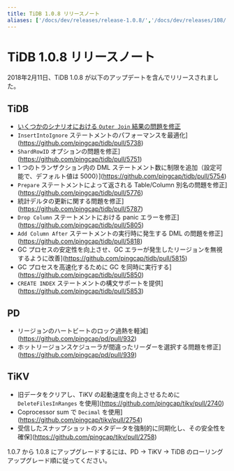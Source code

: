 ```yaml
---
title: TiDB 1.0.8 リリースノート
aliases: ['/docs/dev/releases/release-1.0.8/','/docs/dev/releases/108/']
---
```


# TiDB 1.0.8 リリースノート

2018年2月11日、TiDB 1.0.8 が以下のアップデートを含んでリリースされました。

## TiDB

- [いくつかのシナリオにおける `Outer Join` 結果の問題を修正](https://github.com/pingcap/tidb/pull/5712)
- `InsertIntoIgnore` ステートメントのパフォーマンスを最適化](https://github.com/pingcap/tidb/pull/5738)
- `ShardRowID` オプションの問題を修正](https://github.com/pingcap/tidb/pull/5751)
- 1 つのトランザクション内の DML ステートメント数に制限を追加（設定可能で、デフォルト値は 5000）](https://github.com/pingcap/tidb/pull/5754)
- `Prepare` ステートメントによって返される Table/Column 別名の問題を修正](https://github.com/pingcap/tidb/pull/5776)
- 統計デルタの更新に関する問題を修正](https://github.com/pingcap/tidb/pull/5787)
- `Drop Column` ステートメントにおける panic エラーを修正](https://github.com/pingcap/tidb/pull/5805)
- `Add Column After` ステートメントの実行時に発生する DML の問題を修正](https://github.com/pingcap/tidb/pull/5818)
- GC プロセスの安定性を向上させ、GC エラーが発生したリージョンを無視するように改善](https://github.com/pingcap/tidb/pull/5815)
- GC プロセスを高速化するために GC を同時に実行する](https://github.com/pingcap/tidb/pull/5850)
- `CREATE INDEX` ステートメントの構文サポートを提供](https://github.com/pingcap/tidb/pull/5853)

## PD

- リージョンのハートビートのロック過熱を軽減](https://github.com/pingcap/pd/pull/932)
- ホットリージョンスケジューラが間違ったリーダーを選択する問題を修正](https://github.com/pingcap/pd/pull/939)

## TiKV

- 旧データをクリアし、TiKV の起動速度を向上させるために `DeleteFilesInRanges` を使用](https://github.com/pingcap/tikv/pull/2740)
- Coprocessor sum で `Decimal` を使用](https://github.com/pingcap/tikv/pull/2754)
- 受信したスナップショットのメタデータを強制的に同期化し、その安全性を確保](https://github.com/pingcap/tikv/pull/2758)

1.0.7 から 1.0.8 にアップグレードするには、PD -> TiKV -> TiDB のローリングアップグレード順に従ってください。